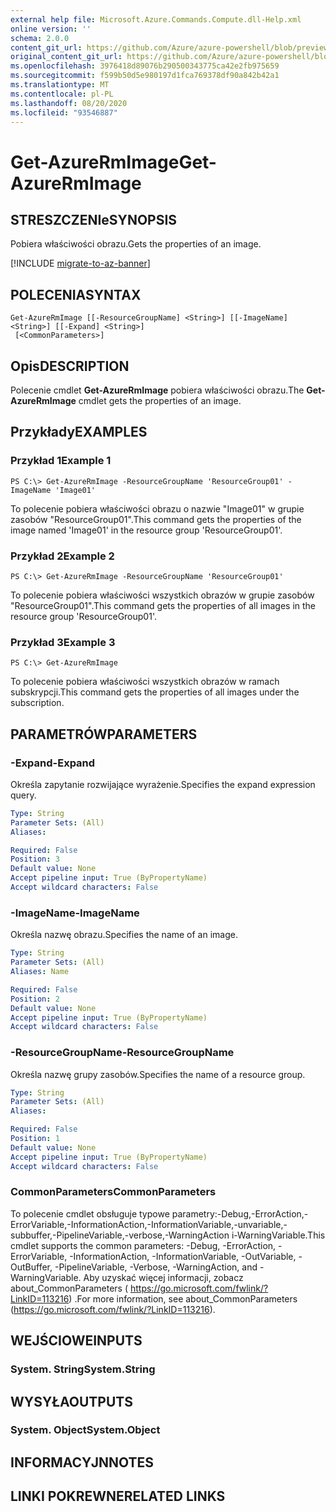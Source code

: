 ```yaml
---
external help file: Microsoft.Azure.Commands.Compute.dll-Help.xml
online version: ''
schema: 2.0.0
content_git_url: https://github.com/Azure/azure-powershell/blob/preview/src/ResourceManager/Compute/Stack/Commands.Compute/help/Get-AzureRmImage.md
original_content_git_url: https://github.com/Azure/azure-powershell/blob/preview/src/ResourceManager/Compute/Stack/Commands.Compute/help/Get-AzureRmImage.md
ms.openlocfilehash: 3976418d89076b290500343775ca42e2fb975659
ms.sourcegitcommit: f599b50d5e980197d1fca769378df90a842b42a1
ms.translationtype: MT
ms.contentlocale: pl-PL
ms.lasthandoff: 08/20/2020
ms.locfileid: "93546887"
---
```

# <span data-ttu-id="f9572-101">Get-AzureRmImage</span><span class="sxs-lookup"><span data-stu-id="f9572-101">Get-AzureRmImage</span></span>

## <span data-ttu-id="f9572-102">STRESZCZENIe</span><span class="sxs-lookup"><span data-stu-id="f9572-102">SYNOPSIS</span></span>
<span data-ttu-id="f9572-103">Pobiera właściwości obrazu.</span><span class="sxs-lookup"><span data-stu-id="f9572-103">Gets the properties of an image.</span></span>

[!INCLUDE [migrate-to-az-banner](../../includes/migrate-to-az-banner.md)]

## <span data-ttu-id="f9572-104">POLECENIA</span><span class="sxs-lookup"><span data-stu-id="f9572-104">SYNTAX</span></span>

```
Get-AzureRmImage [[-ResourceGroupName] <String>] [[-ImageName] <String>] [[-Expand] <String>]
 [<CommonParameters>]
```

## <span data-ttu-id="f9572-105">Opis</span><span class="sxs-lookup"><span data-stu-id="f9572-105">DESCRIPTION</span></span>
<span data-ttu-id="f9572-106">Polecenie cmdlet **Get-AzureRmImage** pobiera właściwości obrazu.</span><span class="sxs-lookup"><span data-stu-id="f9572-106">The **Get-AzureRmImage** cmdlet gets the properties of an image.</span></span>

## <span data-ttu-id="f9572-107">Przykłady</span><span class="sxs-lookup"><span data-stu-id="f9572-107">EXAMPLES</span></span>

### <span data-ttu-id="f9572-108">Przykład 1</span><span class="sxs-lookup"><span data-stu-id="f9572-108">Example 1</span></span>
```
PS C:\> Get-AzureRmImage -ResourceGroupName 'ResourceGroup01' -ImageName 'Image01'
```

<span data-ttu-id="f9572-109">To polecenie pobiera właściwości obrazu o nazwie "Image01" w grupie zasobów "ResourceGroup01".</span><span class="sxs-lookup"><span data-stu-id="f9572-109">This command gets the properties of the image named 'Image01' in the resource group 'ResourceGroup01'.</span></span>

### <span data-ttu-id="f9572-110">Przykład 2</span><span class="sxs-lookup"><span data-stu-id="f9572-110">Example 2</span></span>
```
PS C:\> Get-AzureRmImage -ResourceGroupName 'ResourceGroup01'
```

<span data-ttu-id="f9572-111">To polecenie pobiera właściwości wszystkich obrazów w grupie zasobów "ResourceGroup01".</span><span class="sxs-lookup"><span data-stu-id="f9572-111">This command gets the properties of all images in the resource group 'ResourceGroup01'.</span></span>

### <span data-ttu-id="f9572-112">Przykład 3</span><span class="sxs-lookup"><span data-stu-id="f9572-112">Example 3</span></span>
```
PS C:\> Get-AzureRmImage
```

<span data-ttu-id="f9572-113">To polecenie pobiera właściwości wszystkich obrazów w ramach subskrypcji.</span><span class="sxs-lookup"><span data-stu-id="f9572-113">This command gets the properties of all images under the subscription.</span></span>

## <span data-ttu-id="f9572-114">PARAMETRÓW</span><span class="sxs-lookup"><span data-stu-id="f9572-114">PARAMETERS</span></span>

### <span data-ttu-id="f9572-115">-Expand</span><span class="sxs-lookup"><span data-stu-id="f9572-115">-Expand</span></span>
<span data-ttu-id="f9572-116">Określa zapytanie rozwijające wyrażenie.</span><span class="sxs-lookup"><span data-stu-id="f9572-116">Specifies the expand expression query.</span></span>

```yaml
Type: String
Parameter Sets: (All)
Aliases: 

Required: False
Position: 3
Default value: None
Accept pipeline input: True (ByPropertyName)
Accept wildcard characters: False
```

### <span data-ttu-id="f9572-117">-ImageName</span><span class="sxs-lookup"><span data-stu-id="f9572-117">-ImageName</span></span>
<span data-ttu-id="f9572-118">Określa nazwę obrazu.</span><span class="sxs-lookup"><span data-stu-id="f9572-118">Specifies the name of an image.</span></span>

```yaml
Type: String
Parameter Sets: (All)
Aliases: Name

Required: False
Position: 2
Default value: None
Accept pipeline input: True (ByPropertyName)
Accept wildcard characters: False
```

### <span data-ttu-id="f9572-119">-ResourceGroupName</span><span class="sxs-lookup"><span data-stu-id="f9572-119">-ResourceGroupName</span></span>
<span data-ttu-id="f9572-120">Określa nazwę grupy zasobów.</span><span class="sxs-lookup"><span data-stu-id="f9572-120">Specifies the name of a resource group.</span></span>

```yaml
Type: String
Parameter Sets: (All)
Aliases: 

Required: False
Position: 1
Default value: None
Accept pipeline input: True (ByPropertyName)
Accept wildcard characters: False
```

### <span data-ttu-id="f9572-121">CommonParameters</span><span class="sxs-lookup"><span data-stu-id="f9572-121">CommonParameters</span></span>
<span data-ttu-id="f9572-122">To polecenie cmdlet obsługuje typowe parametry:-Debug,-ErrorAction,-ErrorVariable,-InformationAction,-InformationVariable,-unvariable,-subbuffer,-PipelineVariable,-verbose,-WarningAction i-WarningVariable.</span><span class="sxs-lookup"><span data-stu-id="f9572-122">This cmdlet supports the common parameters: -Debug, -ErrorAction, -ErrorVariable, -InformationAction, -InformationVariable, -OutVariable, -OutBuffer, -PipelineVariable, -Verbose, -WarningAction, and -WarningVariable.</span></span> <span data-ttu-id="f9572-123">Aby uzyskać więcej informacji, zobacz about_CommonParameters ( https://go.microsoft.com/fwlink/?LinkID=113216) .</span><span class="sxs-lookup"><span data-stu-id="f9572-123">For more information, see about_CommonParameters (https://go.microsoft.com/fwlink/?LinkID=113216).</span></span>

## <span data-ttu-id="f9572-124">WEJŚCIOWE</span><span class="sxs-lookup"><span data-stu-id="f9572-124">INPUTS</span></span>

### <span data-ttu-id="f9572-125">System. String</span><span class="sxs-lookup"><span data-stu-id="f9572-125">System.String</span></span>

## <span data-ttu-id="f9572-126">WYSYŁA</span><span class="sxs-lookup"><span data-stu-id="f9572-126">OUTPUTS</span></span>

### <span data-ttu-id="f9572-127">System. Object</span><span class="sxs-lookup"><span data-stu-id="f9572-127">System.Object</span></span>

## <span data-ttu-id="f9572-128">INFORMACYJN</span><span class="sxs-lookup"><span data-stu-id="f9572-128">NOTES</span></span>

## <span data-ttu-id="f9572-129">LINKI POKREWNE</span><span class="sxs-lookup"><span data-stu-id="f9572-129">RELATED LINKS</span></span>

